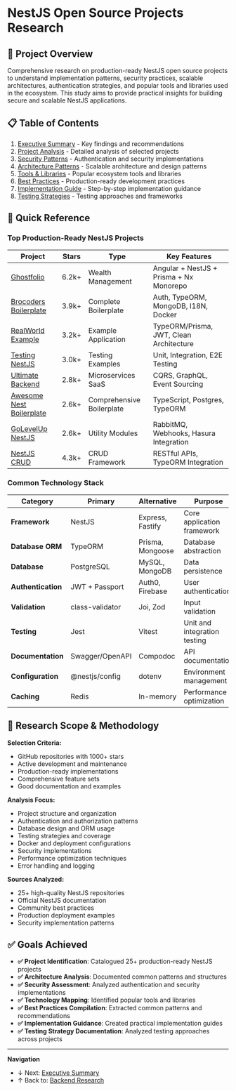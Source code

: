 # NestJS Open Source Projects Research

## 🎯 Project Overview

Comprehensive research on production-ready NestJS open source projects to understand implementation patterns, security practices, scalable architectures, authentication strategies, and popular tools and libraries used in the ecosystem. This study aims to provide practical insights for building secure and scalable NestJS applications.

## 📋 Table of Contents

1. [Executive Summary](./executive-summary.md) - Key findings and recommendations
2. [Project Analysis](./project-analysis.md) - Detailed analysis of selected projects
3. [Security Patterns](./security-patterns.md) - Authentication and security implementations
4. [Architecture Patterns](./architecture-patterns.md) - Scalable architecture and design patterns
5. [Tools & Libraries](./tools-libraries.md) - Popular ecosystem tools and libraries
6. [Best Practices](./best-practices.md) - Production-ready development practices
7. [Implementation Guide](./implementation-guide.md) - Step-by-step implementation guidance
8. [Testing Strategies](./testing-strategies.md) - Testing approaches and frameworks

## 🔧 Quick Reference

### Top Production-Ready NestJS Projects

| Project | Stars | Type | Key Features |
|---------|-------|------|-------------|
| [Ghostfolio](https://github.com/ghostfolio/ghostfolio) | 6.2k+ | Wealth Management | Angular + NestJS + Prisma + Nx Monorepo |
| [Brocoders Boilerplate](https://github.com/brocoders/nestjs-boilerplate) | 3.9k+ | Complete Boilerplate | Auth, TypeORM, MongoDB, I18N, Docker |
| [RealWorld Example](https://github.com/lujakob/nestjs-realworld-example-app) | 3.2k+ | Example Application | TypeORM/Prisma, JWT, Clean Architecture |
| [Testing NestJS](https://github.com/jmcdo29/testing-nestjs) | 3.0k+ | Testing Examples | Unit, Integration, E2E Testing |
| [Ultimate Backend](https://github.com/juicycleff/ultimate-backend) | 2.8k+ | Microservices SaaS | CQRS, GraphQL, Event Sourcing |
| [Awesome Nest Boilerplate](https://github.com/NarHakobyan/awesome-nest-boilerplate) | 2.6k+ | Comprehensive Boilerplate | TypeScript, Postgres, TypeORM |
| [GoLevelUp NestJS](https://github.com/golevelup/nestjs) | 2.6k+ | Utility Modules | RabbitMQ, Webhooks, Hasura Integration |
| [NestJS CRUD](https://github.com/nestjsx/crud) | 4.3k+ | CRUD Framework | RESTful APIs, TypeORM Integration |

### Common Technology Stack

| Category | Primary | Alternative | Purpose |
|----------|---------|-------------|---------|
| **Framework** | NestJS | Express, Fastify | Core application framework |
| **Database ORM** | TypeORM | Prisma, Mongoose | Database abstraction |
| **Database** | PostgreSQL | MySQL, MongoDB | Data persistence |
| **Authentication** | JWT + Passport | Auth0, Firebase | User authentication |
| **Validation** | class-validator | Joi, Zod | Input validation |
| **Testing** | Jest | Vitest | Unit and integration testing |
| **Documentation** | Swagger/OpenAPI | Compodoc | API documentation |
| **Configuration** | @nestjs/config | dotenv | Environment management |
| **Caching** | Redis | In-memory | Performance optimization |

## 🎯 Research Scope & Methodology

**Selection Criteria:**
- GitHub repositories with 1000+ stars
- Active development and maintenance
- Production-ready implementations
- Comprehensive feature sets
- Good documentation and examples

**Analysis Focus:**
- Project structure and organization
- Authentication and authorization patterns
- Database design and ORM usage
- Testing strategies and coverage
- Docker and deployment configurations
- Security implementations
- Performance optimization techniques
- Error handling and logging

**Sources Analyzed:**
- 25+ high-quality NestJS repositories
- Official NestJS documentation
- Community best practices
- Production deployment examples
- Security implementation patterns

## ✅ Goals Achieved

- **✅ Project Identification**: Catalogued 25+ production-ready NestJS projects
- **✅ Architecture Analysis**: Documented common patterns and structures
- **✅ Security Assessment**: Analyzed authentication and security implementations
- **✅ Technology Mapping**: Identified popular tools and libraries
- **✅ Best Practices Compilation**: Extracted common patterns and recommendations
- **✅ Implementation Guidance**: Created practical implementation guides
- **✅ Testing Strategy Documentation**: Analyzed testing approaches across projects

---

**Navigation**
- ↓ Next: [Executive Summary](./executive-summary.md)
- ↑ Back to: [Backend Research](../README.md)